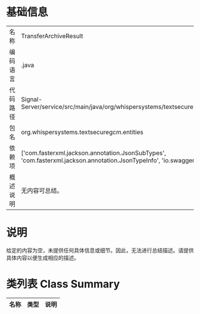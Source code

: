 # 基础信息

|      |      |
|------|------|
| 名称 | TransferArchiveResult |
| 编码语言 | .java |
| 代码路径 | Signal-Server/service/src/main/java/org/whispersystems/textsecuregcm/entities/TransferArchiveResult.java |
| 包名 | org.whispersystems.textsecuregcm.entities |
| 依赖项 | ['com.fasterxml.jackson.annotation.JsonSubTypes', 'com.fasterxml.jackson.annotation.JsonTypeInfo', 'io.swagger.v3.oas.annotations.media.Schema'] |
| 概述说明 | 无内容可总结。 |

# 说明

给定的内容为空，未提供任何具体信息或细节。因此，无法进行总结描述。请提供具体内容以便生成相应的描述。

# 类列表 Class Summary

| 名称   | 类型  | 说明 |
|-------|------|-------------|




